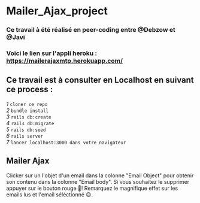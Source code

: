 # Mailer_Ajax_project  
    
###  Ce travail à été réalisé en peer-coding entre @Debzow et @Javi

### Voici le lien sur l'appli heroku : https://mailerajaxmtp.herokuapp.com/  
  
## Ce travail est à consulter en Localhost en suivant ce process :  
*1* `cloner ce repo`  
*2* `bundle install`  
*3* `rails db:create`  
*4* `rails db:migrate`  
*5* `rails db:seed`  
*6* `rails server`  
*7* `lancer localhost:3000 dans votre navigateur`  
  
## Mailer Ajax
Clicker sur un l'objet d'un email dans la colonne "Email Object" pour obtenir son contenu dans la colonne "Email body".
Si vous souhaitez le supprimer appuyer sur le bouton rouge 🔴!
Remarquez le magnifique effet sur les emails lus et l'email séléctionné 😉.